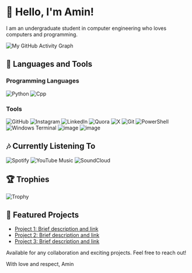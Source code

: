 # 👋 Hello, I'm Amin!

I am an undergraduate student in computer engineering who loves computers and programming.

![My GitHub Activity Graph](https://github-readme-activity-graph.vercel.app/graph?username=acontius)

## 🔧 Languages and Tools

### Programming Languages
![Python](https://img.shields.io/badge/Python-FFD43B?style=for-the-badge&logo=python&logoColor=blue)
![Cpp](https://img.shields.io/badge/C%2B%2B-00599C?style=for-the-badge&logo=c%2B%2B&logoColor=white)

### Tools
![GitHub](https://img.shields.io/badge/GitHub-100000?style=for-the-badge&logo=github&logoColor=white)
![Instagram](https://img.shields.io/badge/Instagram-E4405F?style=for-the-badge&logo=instagram&logoColor=white)
![LinkedIn](https://img.shields.io/badge/LinkedIn-0077B5?style=for-the-badge&logo=linkedin&logoColor=white)
![Quora](https://img.shields.io/badge/Quora-%23B92B27.svg?&style=for-the-badge&logo=Quora&logoColor=white)
![X](https://img.shields.io/badge/X-000000?style=for-the-badge&logo=x&logoColor=white)
![Git](https://img.shields.io/badge/GIT-E44C30?style=for-the-badge&logo=git&logoColor=white)
![PowerShell](https://img.shields.io/badge/powershell-5391FE?style=for-the-badge&logo=powershell&logoColor=white)
![Windows Terminal](https://img.shields.io/badge/windows%20terminal-4D4D4D?style=for-the-badge&logo=windows%20terminal&logoColor=white)
![image](https://img.shields.io/badge/Cloudflare-F38020?style=for-the-badge&logo=Cloudflare&logoColor=white)
![image](https://img.shields.io/badge/Discord-5865F2?style=for-the-badge&logo=discord&logoColor=white)

## 🎶 Currently Listening To
![Spotify](https://img.shields.io/badge/Spotify-1ED760?&style=for-the-badge&logo=spotify&logoColor=white)
![YouTube Music](https://img.shields.io/badge/YouTube_Music-FF0000?style=for-the-badge&logo=youtube-music&logoColor=white)
![SoundCloud](https://img.shields.io/badge/SoundCloud-FF3300?style=for-the-badge&logo=soundcloud&logoColor=white)

## 🏆 Trophies
![Trophy](https://github-profile-trophy.vercel.app/?username=acontius)

## 🚀 Featured Projects

- [Project 1: Brief description and link](https://github.com/acontius/Car-Renting)
- [Project 2: Brief description and link](https://github.com/yourusername/Vending-machine)
- [Project 3: Brief description and link](https://github.com/yourusername/PackNake-Game)

Available for any collaboration and exciting projects. Feel free to reach out!

With love and respect,
Amin
